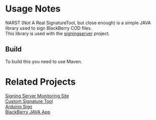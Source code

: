 # Usage Notes
NARST (Not A Real SignatureTool, but close enough) is a simple JAVA library used to sign BlackBerry COD files.  
This library is used with the [signingserver](https://github.com/hardisonbrewing/signingserver) project.

## Build
To build this you need to use Maven.

# Related Projects
[Signing Server Monitoring Site](https://github.com/hardisonbrewing/signingserver-com)  
[Custom Signature Tool](https://github.com/hardisonbrewing/signingserver)  
[Arduino Sign](https://github.com/hardisonbrewing/arduino-signingserver-sign)  
[BlackBerry JAVA App](https://github.com/hardisonbrewing/signingserver-bb)
